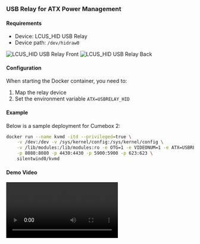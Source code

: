 ### USB Relay for ATX Power Management

#### Requirements

- Device: LCUS_HID USB Relay
- Device path: `/dev/hidraw0`

![LCUS_HID USB Relay Front](../img/image-1727875062722.png)
![LCUS_HID USB Relay Back](../img/2024100200.png)

#### Configuration

When starting the Docker container, you need to:

1. Map the relay device
2. Set the environment variable `ATX=USBRELAY_HID`

#### Example

Below is a sample deployment for Cumebox 2:

```bash
docker run --name kvmd -itd --privileged=true \
    -v /dev:/dev -v /sys/kernel/config:/sys/kernel/config \
    -v /lib/modules:/lib/modules:ro -e OTG=1 -e VIDEONUM=1 -e ATX=USBRELAY_HID \
    -p 8080:8080 -p 4430:4430 -p 5900:5900 -p 623:623 \
    silentwind0/kvmd
```

#### Demo Video

![type:video](../video/one-kvm_atx0_x264.mp4)


